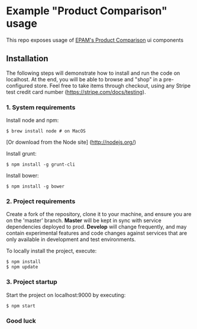 # Example "Product Comparison" usage

This repo exposes usage of [EPAM's Product Comparison](https://github.com/EPAM-YAAS/productcomparison) ui components


## Installation

The following steps will demonstrate how to install and run the code on localhost.  At the end, you will be able to browse and "shop" in 
a pre-configured store.  Feel free to take items through checkout, using any Stripe test credit card number (https://stripe.com/docs/testing).

###  1. System requirements

Install node and npm:

	$ brew install node	# on MacOS

[Or download from the Node site] (http://nodejs.org/)

Install grunt:

	$ npm install -g grunt-cli

Install bower:

	$ npm install -g bower

### 2. Project requirements

Create a fork of the repository, clone it to your machine, and ensure you are on the 'master' branch.  **Master** will be kept in sync with service dependencies deployed to prod. **Develop** will change frequently, and may contain experimental features and code changes against services that are only available in development and test environments.

To locally install the project, execute:

	$ npm install
	$ npm update 


### 3. Project startup

Start the project on localhost:9000 by executing:

	$ npm start

### Good luck










